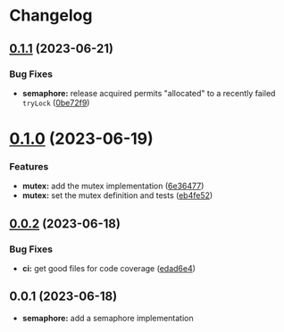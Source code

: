 # Changelog

## [0.1.1](https://github.com/heap-code/concurrency-synchronization/compare/v0.1.0...v0.1.1) (2023-06-21)


### Bug Fixes

* **semaphore:** release acquired permits "allocated" to a recently failed `tryLock` ([0be72f9](https://github.com/heap-code/concurrency-synchronization/commit/0be72f9651e9130c728a8763c9f3954069da924b))

# [0.1.0](https://github.com/heap-code/concurrency-synchronization/compare/v0.0.2...v0.1.0) (2023-06-19)


### Features

* **mutex:** add the mutex implementation ([6e36477](https://github.com/heap-code/concurrency-synchronization/commit/6e36477cc75ec6f8eb8bd35bb407f4107483cd8f))
* **mutex:** set the mutex definition and tests ([eb4fe52](https://github.com/heap-code/concurrency-synchronization/commit/eb4fe52efc73ec85e7eab887b5a32684444e1327))

## [0.0.2](https://github.com/heap-code/concurrency-synchronization/compare/v0.0.1...v0.0.2) (2023-06-18)


### Bug Fixes

* **ci:** get good files for code coverage ([edad6e4](https://github.com/heap-code/concurrency-synchronization/commit/edad6e4eae7b2610dcd82ba1a2c39a998fdc0938))

## 0.0.1 (2023-06-18)

* **semaphore:** add a semaphore implementation